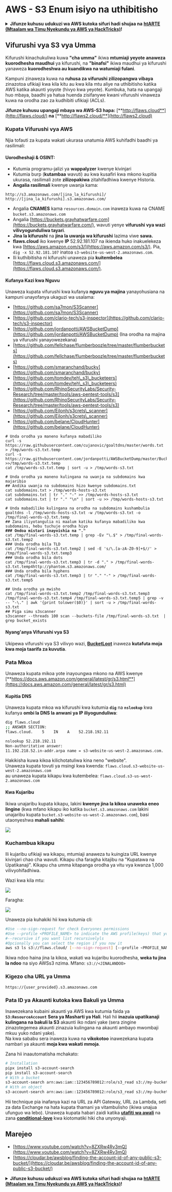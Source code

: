 # AWS - S3 Enum isiyo na uthibitisho

<details>

<summary><strong>Jifunze kuhusu udukuzi wa AWS kutoka sifuri hadi shujaa na</strong> <a href="https://training.hacktricks.xyz/courses/arte"><strong>htARTE (Mtaalam wa Timu Nyekundu ya AWS ya HackTricks)</strong></a><strong>!</strong></summary>

Njia nyingine za kusaidia HackTricks:

* Ikiwa unataka kuona **kampuni yako ikitangazwa kwenye HackTricks** au **kupakua HackTricks kwa PDF** Angalia [**MIPANGO YA USAJILI**](https://github.com/sponsors/carlospolop)!
* Pata [**bidhaa rasmi za PEASS & HackTricks**](https://peass.creator-spring.com)
* Gundua [**Familia ya PEASS**](https://opensea.io/collection/the-peass-family), mkusanyiko wetu wa [**NFTs**](https://opensea.io/collection/the-peass-family) ya kipekee.
* **Jiunge na** 💬 [**Kikundi cha Discord**](https://discord.gg/hRep4RUj7f) au [**kikundi cha telegram**](https://t.me/peass) au **tufuate** kwenye **Twitter** 🐦 [**@hacktricks\_live**](https://twitter.com/hacktricks\_live)**.**
* **Shiriki mbinu zako za udukuzi kwa kuwasilisha PRs kwa** [**HackTricks**](https://github.com/carlospolop/hacktricks) na [**HackTricks Cloud**](https://github.com/carlospolop/hacktricks-cloud) repos za github.

</details>

## Vifurushi vya S3 vya Umma

Kifurushi kinachukuliwa kuwa **"cha umma"** ikiwa **mtumiaji yeyote anaweza kuorodhesha maudhui** ya kifurushi, na **"binafsi"** ikiwa maudhui ya kifurushi yanaweza **kuorodheshwa au kuandikwa na watumiaji fulani**.

Kampuni zinaweza kuwa na **ruhusa za vifurushi zilizopangwa vibaya** zinazotoa ufikiaji kwa kila kitu au kwa kila mtu aliye na uthibitisho katika AWS katika akaunti yoyote (hivyo kwa yeyote). Kumbuka, hata na upangaji huo mbaya, baadhi ya hatua huenda zisifanywe kwani vifurushi vinaweza kuwa na orodha zao za kudhibiti ufikiaji (ACLs).

**Jifunze kuhusu upangaji mbaya wa AWS-S3 hapa:** [**http://flaws.cloud**](http://flaws.cloud/) **na** [**http://flaws2.cloud/**](http://flaws2.cloud)

### Kupata Vifurushi vya AWS

Njia tofauti za kupata wakati ukurasa unatumia AWS kuhifadhi baadhi ya rasilimali:

#### Uorodheshaji & OSINT:

* Kutumia programu-jalizi ya **wappalyzer** kwenye kivinjari
* Kutumia burp (**kutambaa** wavuti) au kwa kusafiri kwa mkono kupitia ukurasa, rasilimali zote **zilizopakiwa** zitahifadhiwa kwenye Historia.
*   **Angalia rasilimali** kwenye uwanja kama:

```
http://s3.amazonaws.com/[jina_la_kifurushi]/
http://[jina_la_kifurushi].s3.amazonaws.com/
```
* Angalia **CNAMES** kama `resources.domain.com` inaweza kuwa na CNAME `bucket.s3.amazonaws.com`
* Angalia [https://buckets.grayhatwarfare.com](https://buckets.grayhatwarfare.com/), wavuti yenye **vifurushi vya wazi vilivyogunduliwa tayari**.
* **Jina la kifurushi** na **jina la uwanja wa kifurushi** lazima viwe **sawa.**
* **flaws.cloud** iko kwenye **IP** 52.92.181.107 na ikienda huko inakuelekeza kwa [https://aws.amazon.com/s3/](https://aws.amazon.com/s3/). Pia, `dig -x 52.92.181.107` inatoa `s3-website-us-west-2.amazonaws.com`.
* Ili kuthibitisha ni kifurushi unaweza pia **kuitembelea** [https://flaws.cloud.s3.amazonaws.com/](https://flaws.cloud.s3.amazonaws.com/).

#### Kufanya Kazi kwa Nguvu

Unaweza kupata vifurushi kwa kufanya **nguvu ya majina** yanayohusiana na kampuni unayofanya ukaguzi wa usalama:

* [https://github.com/sa7mon/S3Scanner](https://github.com/sa7mon/S3Scanner)
* [https://github.com/clario-tech/s3-inspector](https://github.com/clario-tech/s3-inspector)
* [https://github.com/jordanpotti/AWSBucketDump](https://github.com/jordanpotti/AWSBucketDump) (Ina orodha na majina ya vifurushi yanayowezekana)
* [https://github.com/fellchase/flumberboozle/tree/master/flumberbuckets](https://github.com/fellchase/flumberboozle/tree/master/flumberbuckets)
* [https://github.com/smaranchand/bucky](https://github.com/smaranchand/bucky)
* [https://github.com/tomdev/teh\_s3\_bucketeers](https://github.com/tomdev/teh\_s3\_bucketeers)
* [https://github.com/RhinoSecurityLabs/Security-Research/tree/master/tools/aws-pentest-tools/s3](https://github.com/RhinoSecurityLabs/Security-Research/tree/master/tools/aws-pentest-tools/s3)
* [https://github.com/Eilonh/s3crets\_scanner](https://github.com/Eilonh/s3crets\_scanner)
* [https://github.com/belane/CloudHunter](https://github.com/belane/CloudHunter)

<pre class="language-bash"><code class="lang-bash"># Unda orodha ya maneno kufanya mabadiliko
curl -s https://raw.githubusercontent.com/cujanovic/goaltdns/master/words.txt > /tmp/words-s3.txt.temp
curl -s https://raw.githubusercontent.com/jordanpotti/AWSBucketDump/master/BucketNames.txt >>/tmp/words-s3.txt.temp
cat /tmp/words-s3.txt.temp | sort -u > /tmp/words-s3.txt

# Unda orodha ya maneno kulingana na uwanja na subdomains kwa majaribio
## Andika uwanja na subdomains hizo kwenye subdomains.txt
cat subdomains.txt > /tmp/words-hosts-s3.txt
cat subdomains.txt | tr "." "-" >> /tmp/words-hosts-s3.txt
cat subdomains.txt | tr "." "\n" | sort -u >> /tmp/words-hosts-s3.txt

# Unda mabadiliko kulingana na orodha na subdomains kushambulia
goaltdns -l /tmp/words-hosts-s3.txt -w /tmp/words-s3.txt -o /tmp/final-words-s3.txt.temp
## Zana iliyotangulia ni maalum katika kufanya mabadiliko kwa subdomains, hebu tuchuje orodha hiyo
<strong>### Ondoa mistari inayoishia na "."
</strong>cat /tmp/final-words-s3.txt.temp | grep -Ev "\.$" > /tmp/final-words-s3.txt.temp2
### Unda orodha bila TLD
cat /tmp/final-words-s3.txt.temp2 | sed -E 's/\.[a-zA-Z0-9]+$//' > /tmp/final-words-s3.txt.temp3
### Unda orodha bila dots
cat /tmp/final-words-s3.txt.temp3 | tr -d "." > /tmp/final-words-s3.txt.temp4http://phantom.s3.amazonaws.com/
### Unda orodha bila hyphens
cat /tmp/final-words-s3.txt.temp3 | tr "." "-" > /tmp/final-words-s3.txt.temp5

## Unda orodha ya mwisho
cat /tmp/final-words-s3.txt.temp2 /tmp/final-words-s3.txt.temp3 /tmp/final-words-s3.txt.temp4 /tmp/final-words-s3.txt.temp5 | grep -v -- "-\." | awk '{print tolower($0)}' | sort -u > /tmp/final-words-s3.txt
## Piga simu s3scanner
s3scanner --threads 100 scan --buckets-file /tmp/final-words-s3.txt  | grep bucket_exists
</code></pre>

#### Nyang'anya Vifurushi vya S3

Ukipewa vifurushi vya S3 vilivyo wazi, [**BucketLoot**](https://github.com/redhuntlabs/BucketLoot) inaweza **kutafuta moja kwa moja taarifa za kuvutia**.

### Pata Mkoa

Unaweza kupata mikoa yote inayoungwa mkono na AWS kwenye [**https://docs.aws.amazon.com/general/latest/gr/s3.html**](https://docs.aws.amazon.com/general/latest/gr/s3.html)

#### Kupitia DNS

Unaweza kupata mkoa wa kifurushi kwa kutumia **`dig`** na **`nslookup`** kwa kufanya **ombi la DNS la anwani ya IP iliyogunduliwa**:
```bash
dig flaws.cloud
;; ANSWER SECTION:
flaws.cloud.    5    IN    A    52.218.192.11

nslookup 52.218.192.11
Non-authoritative answer:
11.192.218.52.in-addr.arpa name = s3-website-us-west-2.amazonaws.com.
```
Hakikisha kuwa kikoa kilichotatuliwa kina neno "website".\
Unaweza kupata tovuti ya msingi kwa kwenda: `flaws.cloud.s3-website-us-west-2.amazonaws.com`\
au unaweza kupata kikapu kwa kutembelea: `flaws.cloud.s3-us-west-2.amazonaws.com`

#### Kwa Kujaribu

Ikiwa unajaribu kupata kikapu, lakini **kwenye jina la kikoa unaweka eneo lingine** (kwa mfano kikapu iko katika `bucket.s3.amazonaws.com` lakini unajaribu kupata `bucket.s3-website-us-west-2.amazonaws.com`), basi utaonyeshwa **mahali sahihi**:

![](<../../../.gitbook/assets/image (57).png>)

### Kuchambua kikapu

Ili kujaribu ufikiaji wa kikapu, mtumiaji anaweza tu kuingiza URL kwenye kivinjari chao cha wavuti. Kikapu cha faragha kitajibu na "Kupatawa na Upatikanaji". Kikapu cha umma kitapanga orodha ya vitu vya kwanza 1,000 vilivyohifadhiwa.

Wazi kwa kila mtu:

![](<../../../.gitbook/assets/image (67).png>)

Faragha:

![](<../../../.gitbook/assets/image (78).png>)

Unaweza pia kuhakiki hii kwa kutumia cli:
```bash
#Use --no-sign-request for check Everyones permissions
#Use --profile <PROFILE_NAME> to indicate the AWS profile(keys) that youwant to use: Check for "Any Authenticated AWS User" permissions
#--recursive if you want list recursivelyls
#Opcionally you can select the region if you now it
aws s3 ls s3://flaws.cloud/ [--no-sign-request] [--profile <PROFILE_NAME>] [ --recursive] [--region us-west-2]
```
Ikiwa ndoo haina jina la kikoa, wakati wa kujaribu kuorodhesha, **weka tu jina la ndoo** na siyo AWSs3 nzima. Mfano: `s3://<JINALANDOO>`

### Kigezo cha URL ya Umma
```
https://{user_provided}.s3.amazonaws.com
```
### Pata ID ya Akaunti kutoka kwa Bakuli ya Umma

Inawezekana kubaini akaunti ya AWS kwa kutumia faida ya **`S3:ResourceAccount`** **Sera ya Masharti ya Hali**. Hali hii **inazuia upatikanaji kulingana na bakuli la S3** akaunti iko ndani yake (sera zingine zinazotegemea akaunti zinazuia kulingana na akaunti ambayo mwombaji mkuu yuko ndani yake).\
Na kwa sababu sera inaweza kuwa na **vikokotoo** inawezekana kupata nambari ya akaunti **moja kwa wakati mmoja**.

Zana hii inaautomatisha mchakato:
```bash
# Installation
pipx install s3-account-search
pip install s3-account-search
# With a bucket
s3-account-search arn:aws:iam::123456789012:role/s3_read s3://my-bucket
# With an object
s3-account-search arn:aws:iam::123456789012:role/s3_read s3://my-bucket/path/to/object.ext
```
Hii technique pia inafanya kazi na URL za API Gateway, URL za Lambda, seti za data Exchange na hata kupata thamani ya vitambulisho (ikiwa unajua ufunguo wa lebo). Unaweza kupata habari zaidi katika [**utafiti wa awali**](https://blog.plerion.com/conditional-love-for-aws-metadata-enumeration/) na zana [**conditional-love**](https://github.com/plerionhq/conditional-love/) kwa kiotomatiki hiki cha unyonyaji.

## Marejeo

* [https://www.youtube.com/watch?v=8ZXRw4Ry3mQ](https://www.youtube.com/watch?v=8ZXRw4Ry3mQ)
* [https://cloudar.be/awsblog/finding-the-account-id-of-any-public-s3-bucket/](https://cloudar.be/awsblog/finding-the-account-id-of-any-public-s3-bucket/)

<details>

<summary><strong>Jifunze kuhusu udukuzi wa AWS kutoka sifuri hadi shujaa na</strong> <a href="https://training.hacktricks.xyz/courses/arte"><strong>htARTE (Mtaalam wa Timu Nyekundu ya AWS ya HackTricks)</strong></a><strong>!</strong></summary>

Njia nyingine za kusaidia HackTricks:

* Ikiwa unataka kuona **kampuni yako ikitangazwa kwenye HackTricks** au **kupakua HackTricks kwa PDF** Angalia [**MIPANGO YA KUJIUNGA**](https://github.com/sponsors/carlospolop)!
* Pata [**bidhaa rasmi za PEASS & HackTricks**](https://peass.creator-spring.com)
* Gundua [**Familia ya PEASS**](https://opensea.io/collection/the-peass-family), mkusanyiko wetu wa [**NFTs**](https://opensea.io/collection/the-peass-family) ya kipekee
* **Jiunge na** 💬 [**Kikundi cha Discord**](https://discord.gg/hRep4RUj7f) au kikundi cha [**telegram**](https://t.me/peass) au **tufuate** kwenye **Twitter** 🐦 [**@hacktricks\_live**](https://twitter.com/hacktricks\_live)**.**
* **Shiriki mbinu zako za udukuzi kwa kuwasilisha PRs kwa** [**HackTricks**](https://github.com/carlospolop/hacktricks) na [**HackTricks Cloud**](https://github.com/carlospolop/hacktricks-cloud) repos za github.

</details>
